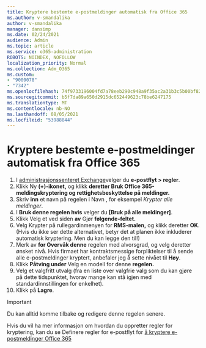 ```yaml
---
title: Kryptere bestemte e-postmeldinger automatisk fra Office 365
ms.author: v-smandalika
author: v-smandalika
manager: dansimp
ms.date: 02/24/2021
audience: Admin
ms.topic: article
ms.service: o365-administration
ROBOTS: NOINDEX, NOFOLLOW
localization_priority: Normal
ms.collection: Adm_O365
ms.custom:
- "9000078"
- "7342"
ms.openlocfilehash: 74f9733196004fd7a78eeb290c948a9f35ac2a31b3c5b00bf82e44081aac8637
ms.sourcegitcommit: b5f7da89a650d2915dc652449623c78be6247175
ms.translationtype: MT
ms.contentlocale: nb-NO
ms.lasthandoff: 08/05/2021
ms.locfileid: "53988844"
---
```

# <a name="automatically-encrypt-certain-email-messages-from-office-365"></a>Kryptere bestemte e-postmeldinger automatisk fra Office 365

1. I [administrasjonssenteret Exchange](https://outlook.office365.com/ecp/)velger du **e-postflyt > regler**. 
2. Klikk Ny **(+)-ikonet,** og klikk **deretter Bruk Office 365-meldingskryptering og rettighetsbeskyttelse på meldinger.**
3. Skriv **inn** et navn på regelen i Navn , for eksempel *Krypter alle meldinger*.
4. I **Bruk denne regelen hvis** velger du **[Bruk på alle meldinger]**. 
5. Klikk Velg et ved siden **av** Gjør **følgende-feltet.** 
6. Velg Krypter på rullegardinmenyen for **RMS-malen,** og klikk deretter **OK**. (Hvis du ikke ser dette alternativet, betyr det at planen ikke inkluderer automatisk kryptering. Men du kan legge den til!)
7. Merk av **for Overvåk denne** regelen med alvorsgrad, og velg deretter ønsket nivå. Hvis firmaet har kontraktsmessige forpliktelser til å sende alle e-postmeldinger kryptert, anbefaler jeg å sette nivået til **Høy**.
8. Klikk **Påtving under** Velg en modell for denne **regelen.** 
9. Velg et valgfritt utvalg (fra en liste over valgfrie valg som du kan gjøre på dette tidspunktet, hvorav mange kan stå igjen med standardinnstillingen for enkelhet).
10. Klikk på **Lagre**.

> [!IMPORTANT]
> Du kan alltid komme tilbake og redigere denne regelen senere.

Hvis du vil ha mer informasjon om hvordan du oppretter regler for kryptering, kan du se Definere regler for e-postflyt for [å kryptere e-postmeldinger Office 365](https://docs.microsoft.com/microsoft-365/compliance/define-mail-flow-rules-to-encrypt-email)

